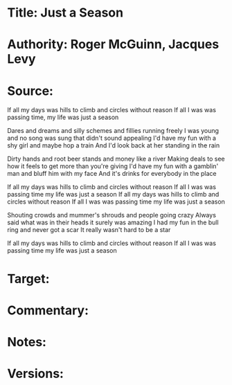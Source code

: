 # Title: Just a Season

# Authority: Roger McGuinn, Jacques Levy

# Source:

If all my days was hills to climb and circles without reason
If all I was was passing time, my life was just a season

Dares and dreams and silly schemes and fillies running freely
I was young and no song was sung that didn't sound appealing
I'd have my fun with a shy girl and maybe hop a train
And I'd look back at her standing in the rain

Dirty hands and root beer stands and money like a river
Making deals to see how it feels to get more than you're giving
I'd have my fun with a gamblin' man and bluff him with my face
And it's drinks for everybody in the place

If all my days was hills to climb and circles without reason
If all I was was passing time my life was just a season
If all my days was hills to climb and circles without reason
If all I was was passing time my life was just a season

Shouting crowds and mummer's shrouds and people going crazy
Always said what was in their heads it surely was amazing
I had my fun in the bull ring and never got a scar
It really wasn't hard to be a star

If all my days was hills to climb and circles without reason
If all I was was passing time my life was just a season

# Target:  

# Commentary:  

# Notes:  

# Versions:  
